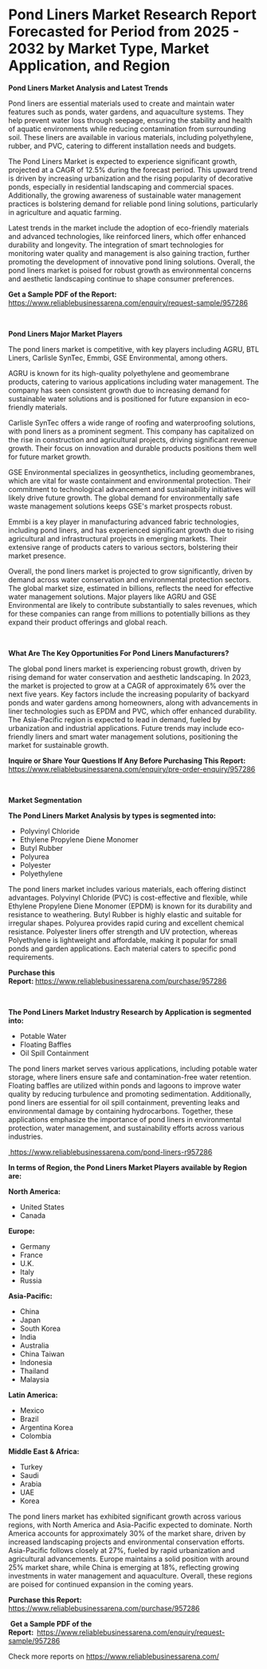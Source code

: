 <p><h1>Pond Liners Market Research Report Forecasted for Period from 2025 -  2032 by Market Type, Market Application, and Region</h1></p><p><strong>Pond Liners Market Analysis and Latest Trends</strong></p>
<p><p>Pond liners are essential materials used to create and maintain water features such as ponds, water gardens, and aquaculture systems. They help prevent water loss through seepage, ensuring the stability and health of aquatic environments while reducing contamination from surrounding soil. These liners are available in various materials, including polyethylene, rubber, and PVC, catering to different installation needs and budgets.</p><p>The Pond Liners Market is expected to experience significant growth, projected at a CAGR of 12.5% during the forecast period. This upward trend is driven by increasing urbanization and the rising popularity of decorative ponds, especially in residential landscaping and commercial spaces. Additionally, the growing awareness of sustainable water management practices is bolstering demand for reliable pond lining solutions, particularly in agriculture and aquatic farming.</p><p>Latest trends in the market include the adoption of eco-friendly materials and advanced technologies, like reinforced liners, which offer enhanced durability and longevity. The integration of smart technologies for monitoring water quality and management is also gaining traction, further promoting the development of innovative pond lining solutions. Overall, the pond liners market is poised for robust growth as environmental concerns and aesthetic landscaping continue to shape consumer preferences.</p></p>
<p><strong>Get a Sample PDF of the Report:&nbsp;</strong> <a href="https://www.reliablebusinessarena.com/enquiry/request-sample/957286?utm_campaign=1891&utm_medium=2&utm_source=Github&utm_content=ia&utm_term=21032025&utm_id=pond-liners">https://www.reliablebusinessarena.com/enquiry/request-sample/957286</a></p>
<p>&nbsp;</p>
<p><strong>Pond Liners Major Market Players</strong></p>
<p><p>The pond liners market is competitive, with key players including AGRU, BTL Liners, Carlisle SynTec, Emmbi, GSE Environmental, among others. </p><p>AGRU is known for its high-quality polyethylene and geomembrane products, catering to various applications including water management. The company has seen consistent growth due to increasing demand for sustainable water solutions and is positioned for future expansion in eco-friendly materials.</p><p>Carlisle SynTec offers a wide range of roofing and waterproofing solutions, with pond liners as a prominent segment. This company has capitalized on the rise in construction and agricultural projects, driving significant revenue growth. Their focus on innovation and durable products positions them well for future market growth.</p><p>GSE Environmental specializes in geosynthetics, including geomembranes, which are vital for waste containment and environmental protection. Their commitment to technological advancement and sustainability initiatives will likely drive future growth. The global demand for environmentally safe waste management solutions keeps GSE's market prospects robust.</p><p>Emmbi is a key player in manufacturing advanced fabric technologies, including pond liners, and has experienced significant growth due to rising agricultural and infrastructural projects in emerging markets. Their extensive range of products caters to various sectors, bolstering their market presence.</p><p>Overall, the pond liners market is projected to grow significantly, driven by demand across water conservation and environmental protection sectors. The global market size, estimated in billions, reflects the need for effective water management solutions. Major players like AGRU and GSE Environmental are likely to contribute substantially to sales revenues, which for these companies can range from millions to potentially billions as they expand their product offerings and global reach.</p></p>
<p>&nbsp;</p>
<p><strong>What Are The Key Opportunities For Pond Liners Manufacturers?</strong></p>
<p><p>The global pond liners market is experiencing robust growth, driven by rising demand for water conservation and aesthetic landscaping. In 2023, the market is projected to grow at a CAGR of approximately 6% over the next five years. Key factors include the increasing popularity of backyard ponds and water gardens among homeowners, along with advancements in liner technologies such as EPDM and PVC, which offer enhanced durability. The Asia-Pacific region is expected to lead in demand, fueled by urbanization and industrial applications. Future trends may include eco-friendly liners and smart water management solutions, positioning the market for sustainable growth.</p></p>
<p><strong>Inquire or Share Your Questions If Any Before Purchasing This Report:</strong> <a href="https://www.reliablebusinessarena.com/enquiry/pre-order-enquiry/957286?utm_campaign=1891&utm_medium=2&utm_source=Github&utm_content=ia&utm_term=21032025&utm_id=pond-liners">https://www.reliablebusinessarena.com/enquiry/pre-order-enquiry/957286</a></p>
<p>&nbsp;</p>
<p><strong>Market Segmentation</strong></p>
<p><strong>The Pond Liners Market Analysis by types is segmented into:</strong></p>
<p><ul><li>Polyvinyl Chloride</li><li>Ethylene Propylene Diene Monomer</li><li>Butyl Rubber</li><li>Polyurea</li><li>Polyester</li><li>Polyethylene</li></ul></p>
<p><p>The pond liners market includes various materials, each offering distinct advantages. Polyvinyl Chloride (PVC) is cost-effective and flexible, while Ethylene Propylene Diene Monomer (EPDM) is known for its durability and resistance to weathering. Butyl Rubber is highly elastic and suitable for irregular shapes. Polyurea provides rapid curing and excellent chemical resistance. Polyester liners offer strength and UV protection, whereas Polyethylene is lightweight and affordable, making it popular for small ponds and garden applications. Each material caters to specific pond requirements.</p></p>
<p><strong>Purchase this Report:&nbsp;</strong><a href="https://www.reliablebusinessarena.com/purchase/957286?utm_campaign=1891&utm_medium=2&utm_source=Github&utm_content=ia&utm_term=21032025&utm_id=pond-liners">https://www.reliablebusinessarena.com/purchase/957286</a></p>
<p>&nbsp;</p>
<p><strong>The Pond Liners Market Industry Research by Application is segmented into:</strong></p>
<p><ul><li>Potable Water</li><li>Floating Baffles</li><li>Oil Spill Containment</li></ul></p>
<p><p>The pond liners market serves various applications, including potable water storage, where liners ensure safe and contamination-free water retention. Floating baffles are utilized within ponds and lagoons to improve water quality by reducing turbulence and promoting sedimentation. Additionally, pond liners are essential for oil spill containment, preventing leaks and environmental damage by containing hydrocarbons. Together, these applications emphasize the importance of pond liners in environmental protection, water management, and sustainability efforts across various industries.</p></p>
<p><a href="https://www.reliablebusinessarena.com/pond-liners-r957286?utm_campaign=1891&utm_medium=2&utm_source=Github&utm_content=ia&utm_term=21032025&utm_id=pond-liners">&nbsp;https://www.reliablebusinessarena.com/pond-liners-r957286</a></p>
<p><strong>In terms of Region, the Pond Liners Market Players available by Region are:</strong></p>
<p>
    <p> <strong> North America: </strong>
        <ul>
            <li>United States</li>
            <li>Canada</li>
        </ul>
        </p> 
    <p> <strong> Europe: </strong>
        <ul>
            <li>Germany</li>
            <li>France</li>
            <li>U.K.</li>
            <li>Italy</li>
            <li>Russia</li>
        </ul>
        </p> 
    <p> <strong> Asia-Pacific: </strong>
        <ul>
            <li>China</li>
            <li>Japan</li>
            <li>South Korea</li>
            <li>India</li>
            <li>Australia</li>
            <li>China Taiwan</li>
            <li>Indonesia</li>
            <li>Thailand</li>
            <li>Malaysia</li>
        </ul>
        </p> 
    <p> <strong> Latin America: </strong>
        <ul>
            <li>Mexico</li>
            <li>Brazil</li>
            <li>Argentina Korea</li>
            <li>Colombia</li>
        </ul>
        </p> 
    <p> <strong> Middle East & Africa: </strong>
        <ul>
            <li>Turkey</li>
            <li>Saudi</li>
            <li>Arabia</li>
            <li>UAE</li>
            <li>Korea</li>
        </ul>
    </p>
    </p>
<p><p>The pond liners market has exhibited significant growth across various regions, with North America and Asia-Pacific expected to dominate. North America accounts for approximately 30% of the market share, driven by increased landscaping projects and environmental conservation efforts. Asia-Pacific follows closely at 27%, fueled by rapid urbanization and agricultural advancements. Europe maintains a solid position with around 25% market share, while China is emerging at 18%, reflecting growing investments in water management and aquaculture. Overall, these regions are poised for continued expansion in the coming years.</p></p>
<p><strong>Purchase this Report: </strong><a href="https://www.reliablebusinessarena.com/purchase/957286?utm_campaign=1891&utm_medium=2&utm_source=Github&utm_content=ia&utm_term=21032025&utm_id=pond-liners">https://www.reliablebusinessarena.com/purchase/957286</a></p>
<p>&nbsp;<strong>Get a Sample PDF of the Report:&nbsp;&nbsp;</strong><a href="https://www.reliablebusinessarena.com/enquiry/request-sample/957286?utm_campaign=1891&utm_medium=2&utm_source=Github&utm_content=ia&utm_term=21032025&utm_id=pond-liners">https://www.reliablebusinessarena.com/enquiry/request-sample/957286</a></p>
<p><strong></strong></p>
<p>Check more reports on <a href="https://www.reliablebusinessarena.com/?utm_campaign=1891&utm_medium=2&utm_source=Github&utm_content=ia&utm_term=21032025&utm_id=pond-liners">https://www.reliablebusinessarena.com/</a></p>